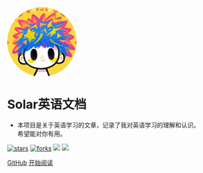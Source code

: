 <img width="160px" style="border-radius: 50%" bor src="style/head_portrait.jpg">

# **Solar英语文档**

- 本项目是关于英语学习的文章，记录了我对英语学习的理解和认识。<br/>希望能对你有用。

[![stars](https://badgen.net/github/stars/MaxSolarsystem/max_doc_docsify?color=4ab8a1)](https://github.com/MaxSolarsystem/max_doc_docsify)
[![forks](https://badgen.net/github/forks/MaxSolarsystem/max_doc_docsify?color=4ab8a1)](https://github.com/MaxSolarsystem/max_doc_docsify)
![](https://img.shields.io/badge/license-MIT-blue)
![](https://img.shields.io/badge/English-%E8%8B%B1%E8%AF%AD-green)

[GitHub](https://github.com/MaxSolarsystem/max_doc_docsify)
[开始阅读](?id=关于我)


